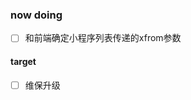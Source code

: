 ### now doing
- [ ] 和前端确定小程序列表传递的xfrom参数

<!-- - [ ] 发短信 -->
<!-- - [ ] 添加报告生成时间 -->
<!-- - [ ] 非工作时间接收订单 -->

<!-- - [ ] 驾考100题 -->
<!-- - [ ] 广告插入--token问题
资讯栏图片排列规则：
单张图片时：将图片放在列表的第一位，每十二次循环展示一次
两张图片时：将排序第一的图片放在列表的第一位，第二的放第5位（即中间放3个资讯）；第13个资讯的位置放排序第一的图片（同样12次循环展示一次）
三张图片以上时：依旧以排序第一的图片放在资讯列表第一位，然后依次循环； -->

#### target 
- [ ] 维保升级
